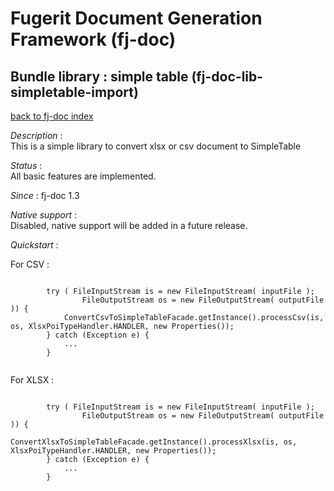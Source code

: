 # Fugerit Document Generation Framework (fj-doc)

## Bundle library : simple table (fj-doc-lib-simpletable-import)

[back to fj-doc index](../README.md)

*Description* :  
This is a simple library to convert xlsx or csv document to SimpleTable

*Status* :  
All basic features are implemented.  
  
*Since* : fj-doc 1.3
  
*Native support*  :  
Disabled, native support will be added in a future release.
  
 
*Quickstart* :

For CSV : 

```

		try ( FileInputStream is = new FileInputStream( inputFile );
				FileOutputStream os = new FileOutputStream( outputFile )) {
			ConvertCsvToSimpleTableFacade.getInstance().processCsv(is, os, XlsxPoiTypeHandler.HANDLER, new Properties());
		} catch (Exception e) {
			...
		}
		
```

For XLSX :

```

		try ( FileInputStream is = new FileInputStream( inputFile );
				FileOutputStream os = new FileOutputStream( outputFile )) {
			ConvertXlsxToSimpleTableFacade.getInstance().processXlsx(is, os, XlsxPoiTypeHandler.HANDLER, new Properties());
		} catch (Exception e) {
			...
		}
		
```